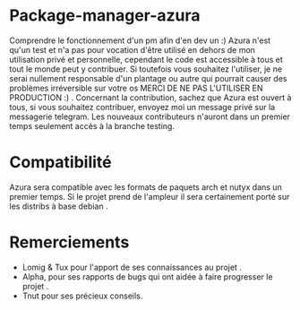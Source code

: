 # Package-manager-azura
Comprendre le fonctionnement d'un pm afin d'en dev un :)
Azura n'est qu'un test et n'a pas pour vocation d'être utilisé en dehors de mon utilisation privé et personnelle, cependant le code est accessible à tous et tout le monde peut y contribuer.
Si toutefois vous souhaitez l'utiliser, je ne serai nullement responsable d'un plantage ou autre qui pourrait causer des problèmes irréversible sur votre os MERCI DE NE PAS L'UTILISER EN PRODUCTION :) .
Concernant la contribution, sachez que Azura est ouvert à tous, si vous souhaitez contribuer, envoyez moi un message privé sur la messagerie telegram.
Les nouveaux contributeurs n'auront dans un premier temps seulement accès à la branche testing.

# Compatibilité 

Azura sera compatible avec les formats de paquets arch et nutyx dans un premier temps.
Si le projet prend de l'ampleur il sera certainement porté sur les distribs à base debian .
# Remerciements

- Lomig & Tux pour l'apport de ses connaissances au projet .
- Alpha, pour ses rapports de bugs qui ont aidée à faire progresser le projet .
- Tnut pour ses précieux conseils.
